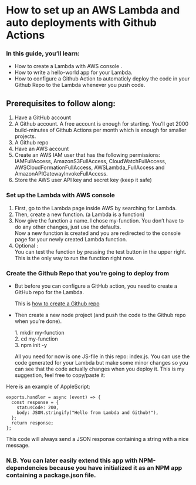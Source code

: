 # How to set up an AWS Lambda and auto deployments with Github Actions #

### In this guide, you’ll learn: ###

* How to create a Lambda with AWS console .
* How to write a hello-world app for your Lambda.
* How to configure a Github Action to automaticly deploy the code in your Github Repo to the Lambda whenever you push code.
## Prerequisites to follow along: ##
1. Have a GitHub account
2. A Github account. A free account is enough for starting. You’ll get 2000 build-minutes of Github Actions per month   which is enough for smaller projects.
3. A Github repo 
4. Have an AWS account
5. Create an AWS IAM user that has the following permissions: IAMFullAccess, AmazonS3FullAccess, CloudWatchFullAccess, AWSCloudFormationFullAccess, AWSLambda_FullAccess and AmazonAPIGatewayInvokeFullAccess.
6. Store the AWS user API key and secret key (keep it safe)

### Set up the Lambda with AWS console ### 

1. First, go to the Lambda page inside AWS by searching for Lambda.
2. Then, create a new function. (a Lambda is a function)
3. Now give the function a name. I chose my-function. You don’t have to do any other changes, just use the defaults.<br/> Now a new function is created and you are redirected to the console page for your newly created Lambda function.
4. Optional :<br/> You can test the function by pressing the test button in the upper right. This is the only way to run the function right now.


### Create the Github Repo that you’re going to deploy from ###
* But before you can configure a GitHub action, you need to create a GitHub repo for the Lambda. <p>This is <a href="https://docs.github.com/en/get-started/quickstart/create-a-repo?tool=cli" title="Github repo ">
 how to create a Github repo</a> </p>

* Then create a new node project (and push the code to the Github repo when you’re done).<p> 1. mkdir my-function <br/> 2. cd my-function <br/> 3. npm init -y <br/> <p> All you need for now is one JS-file in this repo: index.js. You can use the code generated for your Lambda but make some minor changes so you can see that the code actually changes when you deploy it. This is my suggestion, feel free to copy/paste it: <br/>
</p> </p><p>Here is an example of AppleScript:</p>

<pre><code>exports.handler = async (event) => {
  const response = {
    statusCode: 200,
    body: JSON.stringify("Hello from Lambda and Github!"),
  };
  return response;
};
</code></pre>
<p> This code will always send a JSON response containing a string with a nice message.</p>


### <p> N.B. You can later easily extend this app with NPM-dependencies because you have initialized it as an NPM app containing a package.json file.</p> ###

